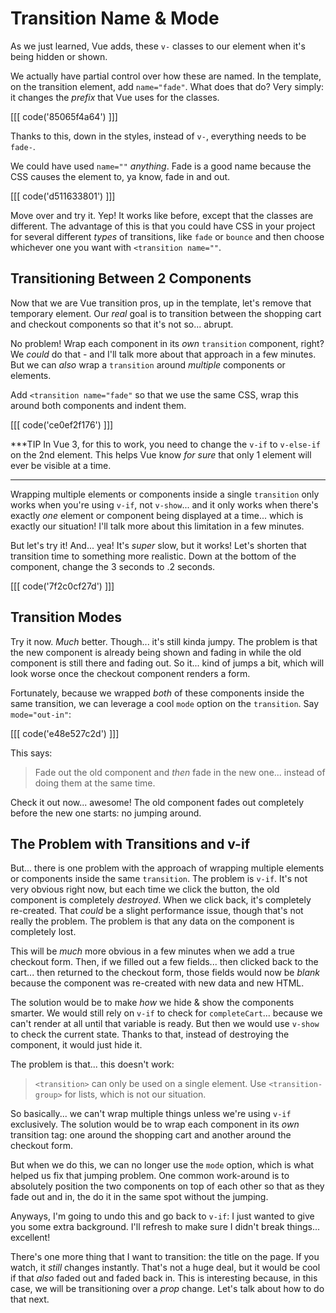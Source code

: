 # Transition Name & Mode

As we just learned, Vue adds, these `v-` classes to our element when it's being
hidden or shown.

We actually have partial control over how these are named. In the template,
on the transition element, add `name="fade"`. What does that do? Very simply: it
changes the *prefix* that Vue uses for the classes.

[[[ code('85065f4a64') ]]]

Thanks to this, down in the styles, instead of `v-`, everything needs to be `fade-`.

We could have used `name=""` *anything*. Fade is a good name because the CSS
causes the element to, ya know, fade in and out.

[[[ code('d511633801') ]]]

Move over and try it. Yep! It works like before, except that the classes are
different. The advantage of this is that you could have CSS in your project for
several different *types* of transitions, like `fade` or `bounce` and then
choose whichever one you want with `<transition name=""`.

## Transitioning Between 2 Components

Now that we are Vue transition pros, up in the template, let's remove that
temporary element. Our *real* goal is to transition between the shopping cart and
checkout components so that it's not so... abrupt.

No problem! Wrap each component in its *own* `transition` component, right? We
*could* do that - and I'll talk more about that approach in a few minutes. But
we can *also* wrap a `transition` around *multiple* components or elements.

Add `<transition name="fade"` so that we use the same CSS, wrap this around both
components and indent them.

[[[ code('ce0ef2f176') ]]]

***TIP
In Vue 3, for this to work, you need to change the `v-if` to `v-else-if` on the 2nd element. This
helps Vue know *for sure* that only 1 element will ever be visible at a time.
***

Wrapping multiple elements or components inside a single `transition` only works
when you're using `v-if`, not `v-show`... and it only works when there's exactly
*one* element or component being displayed at a time... which is exactly our
situation! I'll talk more about this limitation in a few minutes.

But let's try it! And... yea! It's *super* slow, but it works! Let's shorten
that transition time to something more realistic. Down at the bottom of the component,
change the 3 seconds to .2 seconds.

[[[ code('7f2c0cf27d') ]]]

## Transition Modes

Try it now. *Much* better. Though... it's still kinda jumpy. The problem
is that the new component is already being shown and fading in while the old
component is still there and fading out. So it... kind of jumps a bit, which will
look worse once the checkout component renders a form.

Fortunately, because we wrapped *both* of these components inside the same transition,
we can leverage a cool `mode` option on the `transition`. Say `mode="out-in"`:

[[[ code('e48e527c2d') ]]]

This says:

> Fade out the old component and *then* fade in the new one... instead of doing
> them at the same time.

Check it out now... awesome! The old component fades out completely before the
new one starts: no jumping around.

## The Problem with Transitions and v-if

But... there is one problem with the approach of wrapping multiple elements or
components inside the same `transition`. The problem is `v-if`. It's
not very obvious right now, but each time we click the button, the old component
is completely *destroyed*. When we click back, it's completely re-created.
That *could* be a slight performance issue, though that's not really the problem.
The problem is that any data on the component is completely lost.

This will be *much* more obvious in a few minutes when we add a true checkout form.
Then, if we filled out a few fields... then clicked back to the cart... then
returned to the checkout form, those fields would now be *blank* because the
component was re-created with new data and new HTML.

The solution would be to make *how* we hide & show the components smarter. We would
still rely on `v-if` to check for `completeCart`... because we can't render at all
until that variable is ready. But then we would use `v-show` to check the current
state. Thanks to that, instead of destroying the component, it would just hide it.

The problem is that... this doesn't work:

> `<transition>` can only be used on a single element. Use `<transition-group>`
> for lists, which is not our situation.

So basically... we can't wrap multiple things unless we're using `v-if` exclusively.
The solution would be to wrap each component in its *own* transition tag: one
around the shopping cart and another around the checkout form.

But when we do this, we can no longer use the `mode` option, which is what helped
us fix that jumping problem. One common work-around is to absolutely position the
two components on top of each other so that as they fade out and in, the do it
in the same spot without the jumping.

Anyways, I'm going to undo this and go back to `v-if`: I just wanted to give you
some extra background. I'll refresh to make sure I didn't break things... excellent!

There's one more thing that I want to transition: the title on the page. If you
watch, it *still* changes instantly. That's not a huge deal, but it would be cool
if that *also* faded out and faded back in. This is interesting because, in this
case, we will be transitioning over a *prop* change. Let's talk about how to do that
next.
